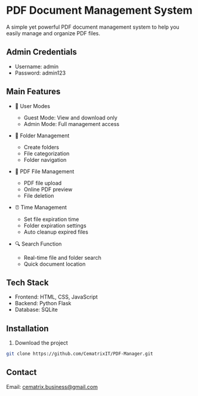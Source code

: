 # PDF Document Management System

A simple yet powerful PDF document management system to help you easily manage and organize PDF files.

## Admin Credentials
- Username: admin
- Password: admin123

## Main Features

- 👥 User Modes
  - Guest Mode: View and download only
  - Admin Mode: Full management access
  
- 📁 Folder Management
  - Create folders
  - File categorization
  - Folder navigation
  
- 📄 PDF File Management
  - PDF file upload
  - Online PDF preview
  - File deletion
  
- ⏰ Time Management
  - Set file expiration time
  - Folder expiration settings
  - Auto cleanup expired files

- 🔍 Search Function
  - Real-time file and folder search
  - Quick document location

## Tech Stack

- Frontend: HTML, CSS, JavaScript
- Backend: Python Flask
- Database: SQLite

## Installation

1. Download the project
```bash
git clone https://github.com/CematrixIT/PDF-Manager.git
```

## Contact
Email: cematrix.business@gmail.com
